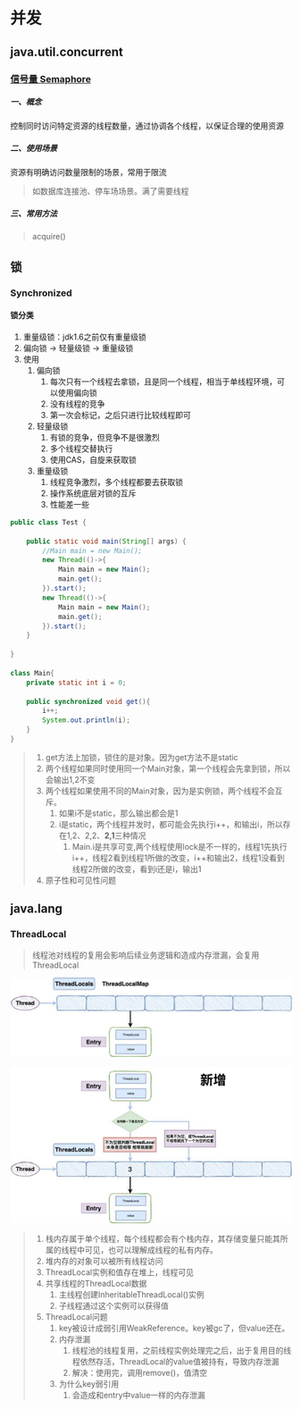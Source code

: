 # 并发

## java.util.concurrent

### [信号量 Semaphore](https://zhuanlan.zhihu.com/p/98593407)

##### 一、概念

控制同时访问特定资源的线程数量，通过协调各个线程，以保证合理的使用资源

##### 二、使用场景

资源有明确访问数量限制的场景，常用于限流

> 如数据库连接池、停车场场景。满了需要线程

##### 三、常用方法

> acquire()

## 锁

### Synchronized

#### 锁分类
1. 重量级锁：jdk1.6之前仅有重量级锁
2. 偏向锁 -> 轻量级锁 -> 重量级锁
3. 使用
   1. 偏向锁
      1. 每次只有一个线程去拿锁，且是同一个线程，相当于单线程环境，可以使用偏向锁
      2. 没有线程的竞争
      3. 第一次会标记，之后只进行比较线程即可
   2. 轻量级锁
      1. 有锁的竞争，但竞争不是很激烈
      2. 多个线程交替执行
      3. 使用CAS，自旋来获取锁
   3. 重量级锁
      1. 线程竞争激烈，多个线程都要去获取锁
      2. 操作系统底层对锁的互斥
      3. 性能差一些


```java
public class Test {

    public static void main(String[] args) {
        //Main main = new Main();
        new Thread(()->{
            Main main = new Main();
            main.get();
        }).start();
        new Thread(()->{
            Main main = new Main();
            main.get();
        }).start();
    }

}

class Main{
    private static int i = 0;

    public synchronized void get(){
        i++;
        System.out.println(i);
    }
}
```

> 1. get方法上加锁，锁住的是对象。因为get方法不是static
> 2. 两个线程如果同时使用同一个Main对象，第一个线程会先拿到锁，所以会输出1,2不变
> 3. 两个线程如果使用不同的Main对象，因为是实例锁，两个线程不会互斥。
>    1. 如果i不是static，那么输出都会是1
>    2. i是static，两个线程并发时，都可能会先执行i++，和输出i，所以存在1,2、2,2、**2,1**三种情况
>       1. Main.i是共享可变,两个线程使用lock是不一样的，线程1先执行i++，线程2看到线程1所做的改变，i++和输出2，线程1没看到线程2所做的改变，看到i还是i，输出1
> 4. 原子性和可见性问题


## java.lang

### ThreadLocal

> 线程池对线程的复用会影响后续业务逻辑和造成内存泄漏，会复用ThreadLocal

![image](../_assets/ThreadLocalMap.png)

![image](../_assets/ThreadLocalMap_add.png)

> 1. 栈内存属于单个线程，每个线程都会有个栈内存，其存储变量只能其所属的线程中可见，也可以理解成线程的私有内存。
> 2. 堆内存的对象可以被所有线程访问
> 3. ThreadLocal实例和值存在堆上，线程可见
> 4. 共享线程的ThreadLocal数据
>    1. 主线程创建InheritableThreadLocal()实例
>    2. 子线程通过这个实例可以获得值
> 5. ThreadLocal问题
>    1. key被设计成弱引用WeakReference。key被gc了，但value还在。
>    2. 内存泄漏
>       1. 线程池的线程复用，之前线程实例处理完之后，出于复用目的线程依然存活，ThreadLocal的value值被持有，导致内存泄漏
>       2. 解决：使用完，调用remove()，值清空
>    3. 为什么key弱引用
>       1. 会造成和entry中value一样的内存泄漏
